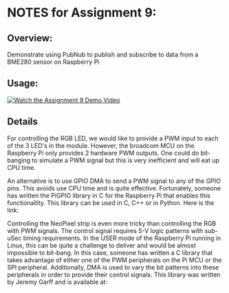 # NOTES for Assignment 9:

## Overview:

Demonstrate using PubNub to publish and subscribe to data from a BME280 sensor on Raspberry Pi


## Usage:

[![Watch the Assignment 9 Demo Video](https://www.youtube.com/upload_thumbnail?v=z-i04m6NMOg&t=2&ts=1512499066874)](https://youtu.be/z-i04m6NMOg)

## Details

For controlling the RGB LED, we would like to provide a PWM input to each of the 3 LED's in the module.  However, the broadcom MCU on the Raspberry Pi only provides 2 hardware PWM outputs.  One could do bit-banging to simulate a PWM signal but this is very inefficient and will eat up CPU time.

An alternative is to use GPIO DMA to send a PWM signal to any of the GPIO pins.  This avoids use CPU time and is quite effective. Fortunately, someone has written the PiGPIO library in C for the Raspberry Pi that enables this functionallity.  This library can be used in C, C++ or in Python.  Here is the link:  


Controlling the NeoPixel strip is even more tricky than controlling the RGB with PWM signals.  The control signal requires 5-V logic patterns with sub-uSec timing requirements.  In the USER mode of the Raspberry Pi running in Linux, this can be quite a challenge to deliver and would be almost impossible to bit-bang.  In this case, someone has written a C library that takes advantage of either one of the PWM peripherals on the Pi MCU or the SPI peripheral.  Additionally, DMA is used to vary the bit patterns into these peripherals in order to provide their control signals. This library was written by Jeremy Garff and is available at:



